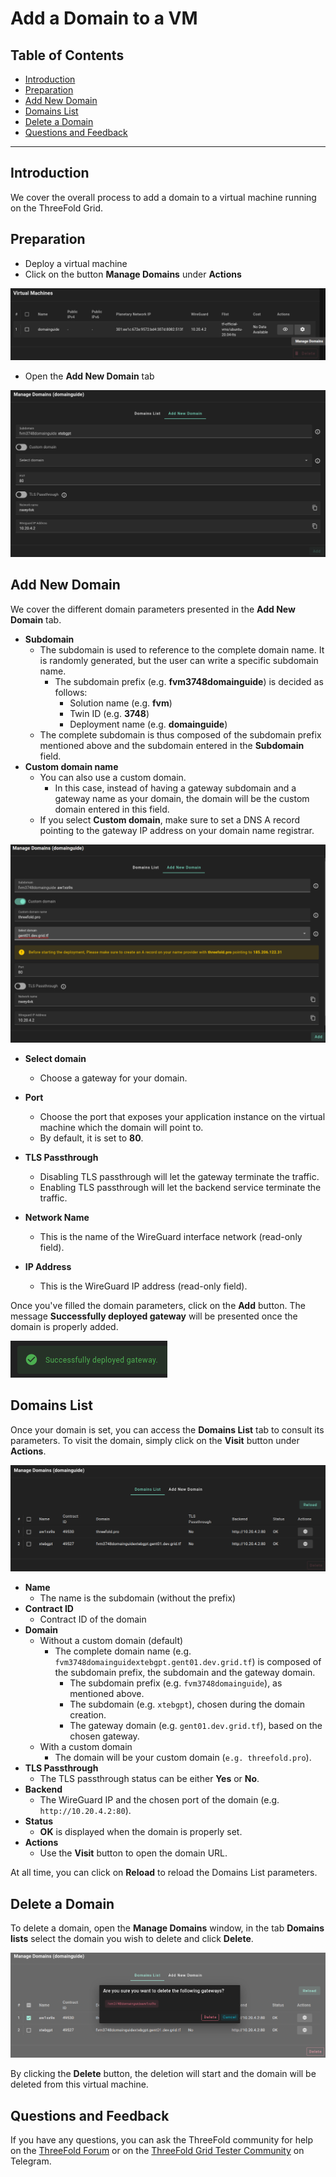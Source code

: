 <h1> Add a Domain to a VM</h1>

<h2>Table of Contents</h2>

- [Introduction](#introduction)
- [Preparation](#preparation)
- [Add New Domain](#add-new-domain)
- [Domains List](#domains-list)
- [Delete a Domain](#delete-a-domain)
- [Questions and Feedback](#questions-and-feedback)

***

## Introduction

We cover the overall process to add a domain to a virtual machine running on the ThreeFold Grid. 

## Preparation

- Deploy a virtual machine
- Click on the button **Manage Domains** under **Actions**

![](./img/add_domain_6.png)

- Open the **Add New Domain** tab

![](./img/add_domain_10.png)

## Add New Domain

We cover the different domain parameters presented in the **Add New Domain** tab.

- **Subdomain**
  - The subdomain is used to reference to the complete domain name. It is randomly generated, but the user can write a specific subdomain name.
    - The subdomain prefix (e.g. **fvm3748domainguide**) is decided as follows:
      - Solution name (e.g. **fvm**)
      - Twin ID (e.g. **3748**)
      - Deployment name (e.g. **domainguide**)
  - The complete subdomain is thus composed of the subdomain prefix mentioned above and the subdomain entered in the **Subdomain** field.
- **Custom domain name** 
  - You can also use a custom domain.
    - In this case, instead of having a gateway subdomain and a gateway name as your domain, the domain will be the custom domain entered in this field.
  - If you select **Custom domain**, make sure to set a DNS A record pointing to the gateway IP address on your domain name registrar.

![Custom Domain Name](./img/add_domain_8.png)

- **Select domain**
  - Choose a gateway for your domain.

- **Port**
  - Choose the port that exposes your application instance on the virtual machine which the domain will point to.
  - By default, it is set to **80**.

- **TLS Passthrough**
  - Disabling TLS passthrough will let the gateway terminate the traffic.
  - Enabling TLS passthrough will let the backend service terminate the traffic.

- **Network Name**
  - This is the name of the WireGuard interface network (read-only field).

- **IP Address**
  - This is the WireGuard IP address (read-only field).

Once you've filled the domain parameters, click on the **Add** button. The message **Successfully deployed gateway** will be presented once the domain is properly added.

![Success Domain](./img/add_new_domain_success.png)

## Domains List

Once your domain is set, you can access the **Domains List** tab to consult its parameters. To visit the domain, simply click on the **Visit** button under **Actions**.

![List Domain For VM](./img/add_domain_9.png)

* **Name**
  * The name is the subdomain (without the prefix)
* **Contract ID**
  * Contract ID of the domain
* **Domain**
  * Without a custom domain (default)
    * The complete domain name (e.g. `fvm3748domainguidextebgpt.gent01.dev.grid.tf`) is composed of the subdomain prefix, the subdomain and the gateway domain.
      - The subdomain prefix (e.g. `fvm3748domainguide`), as mentioned above.
      - The subdomain (e.g. `xtebgpt`), chosen during the domain creation.
      - The gateway domain (e.g. `gent01.dev.grid.tf`), based on the chosen gateway.
  - With a custom domain
    - The domain will be your custom domain (`e.g. threefold.pro`).
* **TLS Passthrough**
  * The TLS passthrough status can be either **Yes** or **No**.
* **Backend**
  * The WireGuard IP and the chosen port of the domain (e.g. `http://10.20.4.2:80`).
* **Status**
  * **OK** is displayed when the domain is properly set.
* **Actions**
  * Use the **Visit** button to open the domain URL.

At all time, you can click on **Reload** to reload the Domains List parameters.

## Delete a Domain

To delete a domain, open the **Manage Domains** window, in the tab **Domains lists** select the domain you wish to delete and click **Delete**.

![Select To Delete Domain](./img/add_domain_11.png)

By clicking the **Delete** button, the deletion will start and the domain will be deleted from this virtual machine.

## Questions and Feedback

If you have any questions, you can ask the ThreeFold community for help on the [ThreeFold Forum](http://forum.threefold.io/) or on the [ThreeFold Grid Tester Community](https://t.me/threefoldtesting) on Telegram.